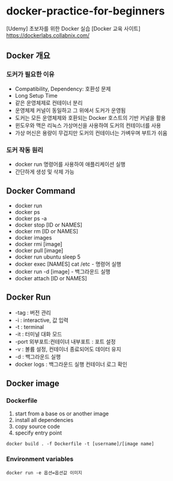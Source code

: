 # docker-practice-for-beginners

[Udemy] 초보자를 위한 Docker 실습
[Docker 교육 사이트] https://dockerlabs.collabnix.com/

## Docker 개요

### 도커가 필요한 이유

- Compatibility, Dependency: 호환성 문제
- Long Setup Time
- 같은 운영체제로 컨테이너 분리
- 운영체제 커널이 동일하고 그 위에서 도커가 운영됨
- 도커는 모든 운영체제와 호환되는 Docker 호스트의 기반 커널을 활용
- 윈도우와 맥은 리눅스 가상머신을 사용하여 도커의 컨테이너를 사용
- 가상 머신은 용량이 무겁지만 도커의 컨테이너는 가벼우며 부트가 쉬움

### 도커 작동 원리

- docker run 명령어를 사용하여 애플리케이션 실행
- 간단하게 생성 및 삭제 가능

## Docker Command

- docker run
- docker ps
- docker ps -a
- docker stop [ID or NAMES]
- docker rm [ID or NAMES]
- docker images
- docker rmi [image]
- docker pull [image]
- docker run ubuntu sleep 5
- docker exec [NAMES] cat /etc - 명령어 실행
- docker run -d [image] - 백그라운드 실행
- docker attach [ID or NAMES]

## Docker Run 

- -tag : 버전 관리 
- -i : interactive, 값 입력 
- -t : terminal 
- -it : 터미널 대화 모드
- -port 외부포트:컨테이녀 내부포트 : 포트 설정 
- -v : 볼륨 설정, 컨테이너 종료되어도 데이터 유지 
- -d : 백그라운드 실행 
- docker logs : 백그라운드 실행 컨테이너 로그 확인

## Docker image 

### Dockerfile 

1. start from a base os or another image
2. install all dependencies
3. copy source code
4. specify entry point

```
docker build . -f Dockerfile -t [username]/[image name]
```

### Environment variables

```
docker run -e 옵션=옵션값 이미지
```
